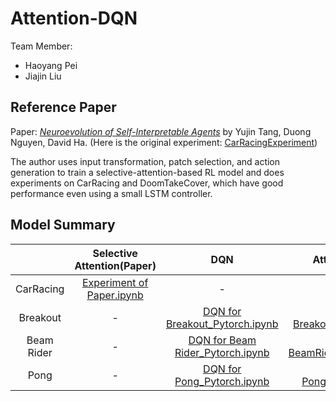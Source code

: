 # Attention-DQN
Team Member: 
- Haoyang Pei
- Jiajin Liu
## Reference Paper
Paper: [*Neuroevolution of Self-Interpretable Agents*](https://arxiv.org/pdf/2003.08165) by Yujin Tang, Duong Nguyen, David Ha. (Here is the original experiment: [CarRacingExperiment](https://github.com/google/brain-tokyo-workshop/tree/master/AttentionAgent))

The author uses input transformation, patch selection, and action generation to train a selective-attention-based RL model and does experiments on CarRacing and DoomTakeCover, which have good performance even using a small LSTM controller.
## Model Summary
|            |                  Selective Attention(Paper)                  |                             DQN                              |                    Attention DQN Method 1                    |                    Attention DQN Method 2                    |
| :--------: | :----------------------------------------------------------: | :----------------------------------------------------------: | :----------------------------------------------------------: | :----------------------------------------------------------: |
| CarRacing  | [Experiment of Paper.ipynb](https://github.com/HaoyangPei/Attention-DQN/blob/master/Experiment%20of%20paper.ipynb)|                              -                               |                              -                               |                              -                               |
|  Breakout  |                              -                               | [DQN for Breakout_Pytorch.ipynb](https://github.com/HaoyangPei/Attention-DQN/blob/master/DQN%20for%20Breakout_Pytorch.ipynb) | [Attention_DQN for Breakout_Pytorch_method1.ipynb](https://github.com/HaoyangPei/Attention-DQN/blob/master/Attention_DQN%20for%20Breakout_Pytorch_method1.ipynb) | [Attention_DQN for Breakout_Pytorch_method2.ipynb](https://github.com/HaoyangPei/Attention-DQN/blob/master/Attention_DQN%20for%20Breakout_Pytorch_method2.ipynb) |
| Beam Rider |                              -                               | [DQN for Beam Rider_Pytorch.ipynb](https://github.com/HaoyangPei/Attention-DQN/blob/master/DQN%20for%20Beam%20Rider_Pytorch.ipynb) | [Attention_DQN for BeamRider_Pytorch_method1.ipynb](https://github.com/HaoyangPei/Attention-DQN/blob/master/Attention_DQN%20for%20BeamRider_Pytorch_method1.ipynb) | [Attention_DQN for BeamRider_Pytorch_method2.ipynb](https://github.com/HaoyangPei/Attention-DQN/blob/master/Attention_DQN%20for%20BeamRider_Pytorch_method2.ipynb) |
|    Pong    |                              -                               | [DQN for Pong_Pytorch.ipynb](https://github.com/HaoyangPei/Attention-DQN/blob/master/DQN%20for%20Pong_Pytorch.ipynb) | [Attention_DQN for Pong_Pytorch_method1.ipynb](https://github.com/HaoyangPei/Attention-DQN/blob/master/Attention_DQN%20for%20Pong_Pytorch_method1.ipynb) | [Attention_DQN for Pong_Pytorch_method2.ipynb](https://github.com/HaoyangPei/Attention-DQN/blob/master/Attention_DQN%20for%20Pong_Pytorch_method2.ipynb) |





